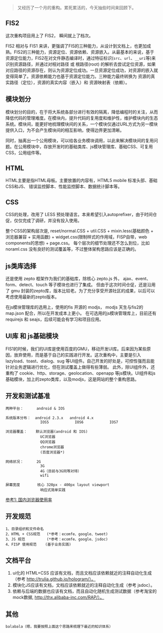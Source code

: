 > 又经历了一个月的重构。累死累活的，今天抽些时间来回顾下。

## FIS2

这次重构项目用上了 FIS2， 瞬间就上了档次。

FIS2 相对与 FIS1 来讲，更强调了FIS的三种能力，从设计到文档上，也更加成熟。FIS2的三种能力，资源定位、资源依赖、资源嵌入。从最基本的来说，基于资源定位能力，FIS2在对文件静态编译时，通过特征标识(`src`、`url`、`__uri`等)来识别资源路径，并通过对相对路径 或 根路径(root) 的解析去尝试定位资源，如果对应路径的资源存在，则认为资源定位成功。一旦资源定位成功，对资源的嵌入就变得简单了。资源依赖能力也基于资源定位能力。三种能力最终转换为 资源的真实路径（定位），资源的真实内容（嵌入）和 资源映射表（依赖）。

## 模块划分

模块划分的目的，在于将大系统各部分进行有效的隔离，降低编程时的关注，从而降低代码的管理难度。在模块内，提升代码的复用度和维护性，维护模块内的生态系统。模块间，能更好地梳理模块间的关系，一个模块仅通过URL方式为另一模块提供入口，为不会产生模块间的相互影响，使得边界更加清晰。

同时，抽离出一个公用模块，可以给各业务模块调用，以此来解决模块间的复用问题。在公用模块中，存放开发时的基础类库、js模块管理库、基础CSS、可复用CSS，公用组件等。

## HTML 

HTML主要是指HTML母板。主要放置的内容有，HTML5 mobile 标准头部、基础CSS和JS、 错误监控脚本、性能监控脚本、数据统计脚本等。

## CSS

CSS的处理，改用了 LESS 预处理语言。本来希望引入autoprefixer，由于时间仓促，仅仅完成了调研，并没有投入使用。

整个CSS的架构层次是, reset/normal.CSS + util.CSS + mixin.less(基础颜色 + 浏览器兼容 + 实用函数) + widget.css(限制样式的作用域，FISP自带，web components的思想) + page.css。 每个层次的细节处理还不怎么到位，比如 noraml.css 没有良好的测试覆盖等，不过整体架构思路应该是正确的。

## js类库选择

还是使用 zepto 框架作为我们的基础库，除核心 zepto.js 外， ajax、event、form、detect、touch 等子模块也进行了集成。 但由于这次时间仓促，还是沿用了 gmu 封装的zepto库，版本比较老。为了充分享受开源社区的成果，以后可以考虑使用最新的zepto版本。

在js模块管理库的选用上，使用的fis 开源的 modjs， modjs 天生与fis2的 map.json 配合，所以在开发成本上更小。 在可选用的js模块管理库上，目前还有 requirejs 和 seajs，后续可能会有学习和项目应用。

## UI库 和 js基础模块

FIS1的时候，我们的UI库是使用百度的GMU，移动开发UI库。后来因为某些原因，放弃使用，而是基于自己的实践进行开发。这次重构中，主要是引入 lazyload、toast、dialog、sug 等UI组件。自己开发的好处是，可控性强而且能针对业务逻辑进行优化，但在测试覆盖上做得有些薄弱。  此外，除UI组件外，还重构了 cookie、http、storage、geolocation、openapp 等js模块。UI组件和js基础模块，加上的zepto类库，以及modjs，这是网站的整个重构思路。

## 开发和测试基准

    两种平台：      android & IOS
    
    系统版本分布：  android 2.3.x   android 4.x
                    IOS5            IOS6            IOS7
                    
    浏览器覆盖：    默认浏览器(android 和 IOS)
                    UC浏览器
                    QQ浏览器
                    chrome浏览器
                    (百度浏览器*)
        
    网络状况：      2G
                    3G 
                    4G（目前与3G同等对待）
                    wifi
    
    屏幕宽度        核心 320px - 400px layout viewport
                    响应式简单实践
                    
    
[参考1:  国内浏览器使用率](http://www.cnnic.net.cn/hlwfzyj/hlwxzbg/ydhlwbg/201310/P020131016356661940876.pdf)    
                    
## 开发规范

    1、目录组织和文件命名
    2、HTML + CSS规范   (*参考：ecomfe、google、tweet)
    3、JS 规范          (*参考：ecomfe、google、jsdoc)
    4、FISP 使用规范    (基于业务实践)
    
## 文档平台

1. ui化的 HTML+CSS 应该有文档，而且文档应该依赖就近的注释自动化生成（参考 http://trulia.github.io/hologram/）。
2. 模块化JS应该有文档，文档应该依赖就近的注释自动化生成（参考 jsdoc）。
3. 依赖与后端的数据也应该有文档，而且自动化随机生成测试数据（参考淘宝的mock数据, http://thx.alibaba-inc.com/RAP/）。
    
## 其他
    
    balabala（嗯，我要按照上面这个思路来梳理下最近的知识体系）
